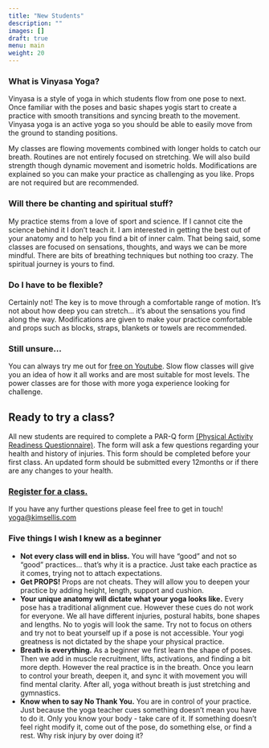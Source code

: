 ```yaml
---
title: "New Students"
description: ""
images: []
draft: true
menu: main
weight: 20
---
```


### What is Vinyasa Yoga?
Vinyasa is a style of yoga in which students flow from one pose to next.  Once familiar with the poses and basic shapes yogis start to create a practice with smooth transitions and syncing breath to the movement. Vinyasa yoga is an active yoga so you should be able to easily move from the ground to standing positions.

My classes are flowing movements combined with longer holds to catch our breath.  Routines are not entirely focused on stretching.  We will also build strength though dynamic movement and isometric holds.  Modifications are explained so you can make your practice as challenging as you like.  Props are not required but are recommended.

### Will there be chanting and spiritual stuff?
My practice stems from a love of sport and science.  If I cannot cite the science behind it I don’t teach it.  I am interested in getting the best out of your anatomy and to help you find a bit of inner calm.  That being said, some classes are focused on sensations, thoughts, and ways we can be more mindful.  There are bits of breathing techniques but nothing too crazy. The spiritual journey is yours to find.

### Do I have to be flexible?
Certainly not!  The key is to move through a comfortable range of motion.  It’s not about how deep you can stretch… it’s about the sensations you find along the way.  Modifications are given to make your practice comfortable and props such as blocks, straps, blankets or towels are recommended.   

### Still unsure…
You can always try me out for [free on Youtube]( https://www.youtube.com/channel/UCHH2vOSl0Qxpv7Lw9wv45Sg). Slow flow classes will give you an idea of how it all works and are most suitable for most levels.  The power classes are for those with more yoga experience looking for challenge.

## Ready to try a class?
All new students are required to complete a PAR-Q form [(Physical Activity Readiness Questionnaire)](https://docs.google.com/forms/d/e/1FAIpQLSfKZj-qa40jj4d4bUroU74ALcuhFXrLN-l-uyi7Cl3p4gBAyA/viewform?usp=sf_link).  The form will ask a few questions regarding your health and history of injuries.  This form should be completed before your first class.  An updated form should be submitted every 12months or if there are any changes to your health.

### [Register for a class.](/classes/)

If you have any further questions please feel free to get in touch!
[yoga@kimsellis.com](mailto:yoga@kimsellis.com)

### Five things I wish I knew as a beginner

- **Not every class will end in bliss.** You will have “good” and not so “good” practices… that’s why it is a practice.  Just take each practice as it comes, trying not to attach expectations.  
- **Get PROPS!**  Props are not cheats.  They will allow you to deepen your practice by adding height, length, support and cushion. 
- **Your unique anatomy will dictate what your yoga looks like.** Every pose has a traditional alignment cue.  However these cues do not work for everyone.  We all have different injuries, postural habits, bone shapes and lengths.  No to yogis will look the same.  Try not to focus on others and try not to beat yourself up if a pose is not accessible.  Your yogi greatness is not dictated by the shape your physical practice.
- **Breath is everything.**  As a beginner we first learn the shape of poses.  Then we add in muscle recruitment, lifts, activations, and finding a bit more depth.  However the real practice is in the breath.  Once you learn to control your breath, deepen it, and sync it with movement you will find mental clarity.  After all, yoga without breath is just stretching and gymnastics.
- **Know when to say No Thank You.**  You are in control of your practice.  Just because the yoga teacher cues something doesn’t mean you have to do it.  Only you know your body - take care of it.  If something doesn’t feel right modify it, come out of the pose, do something else, or find a rest.  Why risk injury by over doing it?


